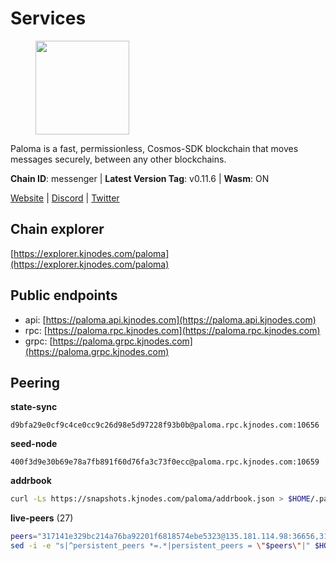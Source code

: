 # Services

<figure><img src="https://raw.githubusercontent.com/kj89/testnet_manuals/main/pingpub/logos/paloma.png" width="150" alt=""><figcaption></figcaption></figure>

Paloma is a fast, permissionless, Cosmos-SDK blockchain that  moves messages securely, between any other blockchains.

**Chain ID**: messenger | **Latest Version Tag**: v0.11.6 | **Wasm**: ON

[Website](https://www.palomachain.com) | [Discord](https://discord.gg/tKVFpfdSw4) | [Twitter](https://twitter.com/paloma_chain)




## Chain explorer
[https://explorer.kjnodes.com/paloma](https://explorer.kjnodes.com/paloma)

## Public endpoints

* api: [https://paloma.api.kjnodes.com](https://paloma.api.kjnodes.com)
* rpc: [https://paloma.rpc.kjnodes.com](https://paloma.rpc.kjnodes.com)
* grpc: [https://paloma.grpc.kjnodes.com](https://paloma.grpc.kjnodes.com)

## Peering

**state-sync**

```text
d9bfa29e0cf9c4ce0cc9c26d98e5d97228f93b0b@paloma.rpc.kjnodes.com:10656
```

**seed-node**

```text
400f3d9e30b69e78a7fb891f60d76fa3c73f0ecc@paloma.rpc.kjnodes.com:10659
```

**addrbook**
```bash
curl -Ls https://snapshots.kjnodes.com/paloma/addrbook.json > $HOME/.paloma/config/addrbook.json
```

**live-peers** (27)
```bash
peers="317141e329bc214a76ba92201f6818574ebe5323@135.181.114.98:36656,31177b544fcf1cae76e3560812f4f901cab27126@65.109.61.175:26656,98b54cd6696e616fe966008ebf2bac409e3e0773@65.108.194.44:26656,6ee0ed8ddb1eaaf095686962d71fddb1383b5199@65.21.138.123:26656,7e93f6409ade895fe301b502d6fb9dfb96343a34@135.125.5.34:54056,9cf215d69773173a4c40eb2e811cea8aa7e37432@213.239.216.252:21656,dfa0d66a3713bf6b49bc509a2a4fc75bee042a30@23.88.77.188:20009,b244dfc19293103040d4bdad359534d0990a9070@45.140.185.181:26656,124cbe860f1eaa8084444587928db17c78ebd8f3@34.147.54.231:26656,60066422d3b70fbf7571012b267dc2cccd9603d5@149.102.156.223:26656,d9bfa29e0cf9c4ce0cc9c26d98e5d97228f93b0b@65.109.88.38:10656,cb8a1e9e12ac06dbd565311137f6c93d66fd96f8@104.167.221.18:26656,22e7a98b54070bee0f504305d9ed0fb7a2b24ab6@34.221.60.207:26656,471a09da6fafb67bff3aa1f01e00fd1830e53262@136.243.94.138:26656,527200c42834243b6dc8dacbe26423b7e6577e0f@138.201.129.102:26656,874ccf9df2e4c678a18a1fb45a1d3bb703f87fa0@65.109.172.249:26656,8af8dfa817359036f55f6793b0ed4bcce8884027@85.14.245.70:26656,4569193b58dfc6d9ca9acd4e2bcabf596e5b6b3c@65.21.7.251:10656,b92c94f00b46500a5ff8920acd438c0873c2f9da@50.116.13.101:26656,2c6772b11c1f9eff2a923eb2bf808543cdd501c5@79.143.179.196:26656,ef1cd7da8319351b51ec930924929d03a5b76dc3@65.108.225.57:26656,e4b7cdd48c39c355e9a3480f4f4d5afab8fb0e08@46.0.203.78:26637,7eae755c119f538e0dc99f3c37289de628bc9526@209.182.239.169:26656,ab6875bd52d6493f39612eb5dff57ced1e3a5ad6@95.217.229.18:10656,7fc87c698d58bcbd1c6092f951d5f150eed05744@138.201.156.255:26656,e833844c00b8ce60ce6826f170becfa18e6172c2@46.4.27.59:26656,5321570794c61a8285505812cb7ebd6308a86583@65.109.113.253:26656"
sed -i -e "s|^persistent_peers *=.*|persistent_peers = \"$peers\"|" $HOME/.paloma/config/config.toml
```
